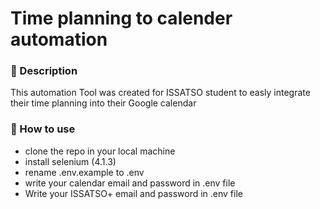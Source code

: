 # Time planning to calender automation

### 📕 Description

This automation Tool was created for ISSATSO student to easly integrate their time planning into their Google calendar

### 📑 How to use
- clone the repo in your local machine
- install selenium (4.1.3)
- rename .env.example to .env
- write your calendar email and password in .env file
- Write your ISSATSO+ email and password in .env file
